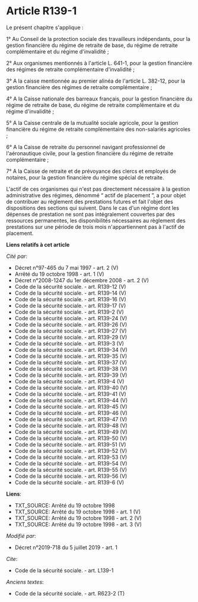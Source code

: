 # Article R139-1

Le présent chapitre s'applique :

1° Au Conseil de la protection sociale des travailleurs indépendants, pour la gestion financière du régime de retraite de
base, du régime de retraite complémentaire et du régime d'invalidité ;

2° Aux organismes mentionnés à l'article L. 641-1, pour la gestion financière des régimes de retraite complémentaire
d'invalidité ;

3° A la caisse mentionnée au premier alinéa de l'article L. 382-12, pour la gestion financière des régimes de retraite
complémentaire ;

4° A la Caisse nationale des barreaux français, pour la gestion financière du régime de retraite de base, du régime de
retraite complémentaire et du régime d'invalidité ;

5° A la Caisse centrale de la mutualité sociale agricole, pour la gestion financière du régime de retraite complémentaire des
non-salariés agricoles ;

6° A la Caisse de retraite du personnel navigant professionnel de l'aéronautique civile, pour la gestion financière du régime
de retraite complémentaire ;

7° A la Caisse de retraite et de prévoyance des clercs et employés de notaires, pour la gestion financière du régime spécial
de retraite.

L'actif de ces organismes qui n'est pas directement nécessaire à la gestion administrative des régimes, dénommé “ actif de
placement ”, a pour objet de contribuer au règlement des prestations futures et fait l'objet des dispositions des sections
qui suivent. Dans le cas d'un régime dont les dépenses de prestation ne sont pas intégralement couvertes par des ressources
permanentes, les disponibilités nécessaires au règlement des prestations sur une période de trois mois n'appartiennent pas à
l'actif de placement.

**Liens relatifs à cet article**

_Cité par_:

  - Décret n°97-465 du 7 mai 1997 - art. 2 (V)
  - Arrêté du 19 octobre 1998 - art. 1 (V)
  - Décret n°2008-1247 du 1er décembre 2008 - art. 2 (V)
  - Code de la sécurité sociale. - art. R139-12 (V)
  - Code de la sécurité sociale. - art. R139-14 (V)
  - Code de la sécurité sociale. - art. R139-16 (V)
  - Code de la sécurité sociale. - art. R139-17 (V)
  - Code de la sécurité sociale. - art. R139-2 (V)
  - Code de la sécurité sociale. - art. R139-24 (V)
  - Code de la sécurité sociale. - art. R139-26 (V)
  - Code de la sécurité sociale. - art. R139-27 (V)
  - Code de la sécurité sociale. - art. R139-29 (V)
  - Code de la sécurité sociale. - art. R139-3 (V)
  - Code de la sécurité sociale. - art. R139-34 (V)
  - Code de la sécurité sociale. - art. R139-35 (V)
  - Code de la sécurité sociale. - art. R139-37 (V)
  - Code de la sécurité sociale. - art. R139-38 (V)
  - Code de la sécurité sociale. - art. R139-39 (V)
  - Code de la sécurité sociale. - art. R139-4 (V)
  - Code de la sécurité sociale. - art. R139-40 (V)
  - Code de la sécurité sociale. - art. R139-41 (V)
  - Code de la sécurité sociale. - art. R139-44 (V)
  - Code de la sécurité sociale. - art. R139-45 (V)
  - Code de la sécurité sociale. - art. R139-46 (V)
  - Code de la sécurité sociale. - art. R139-47 (V)
  - Code de la sécurité sociale. - art. R139-48 (V)
  - Code de la sécurité sociale. - art. R139-49 (V)
  - Code de la sécurité sociale. - art. R139-50 (V)
  - Code de la sécurité sociale. - art. R139-51 (V)
  - Code de la sécurité sociale. - art. R139-52 (V)
  - Code de la sécurité sociale. - art. R139-53 (V)
  - Code de la sécurité sociale. - art. R139-54 (V)
  - Code de la sécurité sociale. - art. R139-55 (V)
  - Code de la sécurité sociale. - art. R139-56 (V)
  - Code de la sécurité sociale. - art. R139-6 (V)

**Liens**:

  - TXT_SOURCE: Arrêté du 19 octobre 1998
  - TXT_SOURCE: Arrêté du 19 octobre 1998 - art. 1 (V)
  - TXT_SOURCE: Arrêté du 19 octobre 1998 - art. 2 (V)
  - TXT_SOURCE: Arrêté du 19 octobre 1998 - art. 3 (V)

_Modifié par_:

  - Décret n°2019-718 du 5 juillet 2019 - art. 1

_Cite_:

  - Code de la sécurité sociale. - art. L139-1

_Anciens textes_:

  - Code de la sécurité sociale. - art. R623-2 (T)
